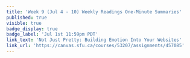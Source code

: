 ```yaml
---
title: 'Week 9 (Jul 4 - 10) Weekly Readings One-Minute Summaries'
published: true
visible: true
badge_display: true
badge_label: 'Jul 1st 11:59pm PDT'
link_text: 'Not Just Pretty: Building Emotion Into Your Websites'
link_url: 'https://canvas.sfu.ca/courses/53207/assignments/457085'
---
```


